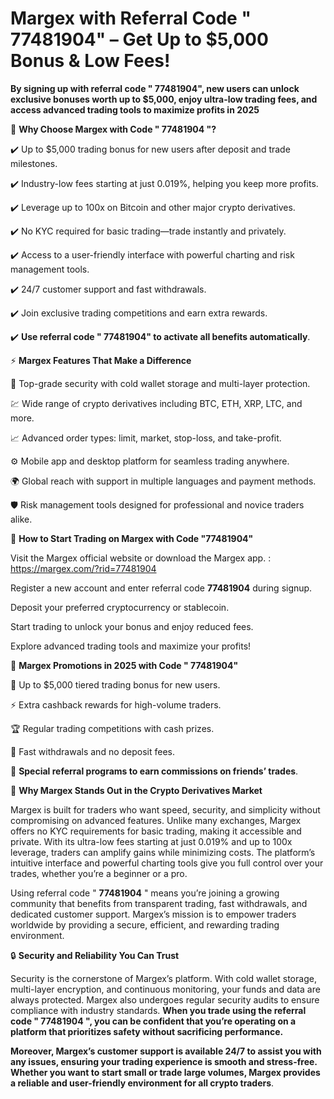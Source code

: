 # Margex with Referral Code " 77481904" – Get Up to $5,000 Bonus & Low Fees!

**By signing up with referral code " 77481904", new users can unlock exclusive bonuses worth up to $5,000, enjoy ultra-low trading fees, and access advanced trading tools to maximize profits in 2025**

🎯 **Why Choose Margex with Code " 77481904 "?**

✔️ Up to $5,000 trading bonus for new users after deposit and trade milestones.

✔️ Industry-low fees starting at just 0.019%, helping you keep more profits.

✔️ Leverage up to 100x on Bitcoin and other major crypto derivatives.

✔️ No KYC required for basic trading—trade instantly and privately.

✔️ Access to a user-friendly interface with powerful charting and risk management tools.

✔️ 24/7 customer support and fast withdrawals.

✔️ Join exclusive trading competitions and earn extra rewards.

✔️ **Use referral code " 77481904" to activate all benefits automatically**.

⚡ **Margex Features That Make a Difference**

🔐 Top-grade security with cold wallet storage and multi-layer protection.

💹 Wide range of crypto derivatives including BTC, ETH, XRP, LTC, and more.

📈 Advanced order types: limit, market, stop-loss, and take-profit.

⚙️ Mobile app and desktop platform for seamless trading anywhere.

🌍 Global reach with support in multiple languages and payment methods.

🛡️ Risk management tools designed for professional and novice traders alike.

📝 **How to Start Trading on Margex with Code "77481904"**

Visit the Margex official website or download the Margex app. : https://margex.com/?rid=77481904

Register a new account and enter referral code **77481904** during signup.

Deposit your preferred cryptocurrency or stablecoin.

Start trading to unlock your bonus and enjoy reduced fees.

Explore advanced trading tools and maximize your profits!

🎉 **Margex Promotions in 2025 with Code " 77481904"**

🎁 Up to $5,000 tiered trading bonus for new users.

⚡ Extra cashback rewards for high-volume traders.

🏆 Regular trading competitions with cash prizes.

🚀 Fast withdrawals and no deposit fees.

🎯 **Special referral programs to earn commissions on friends’ trades**.

🚀 **Why Margex Stands Out in the Crypto Derivatives Market**

Margex is built for traders who want speed, security, and simplicity without compromising on advanced features. Unlike many exchanges, Margex offers no KYC requirements for basic trading, making it accessible and private. With its ultra-low fees starting at just 0.019% and up to 100x leverage, traders can amplify gains while minimizing costs. The platform’s intuitive interface and powerful charting tools give you full control over your trades, whether you’re a beginner or a pro.

Using referral code " **77481904** " means you’re joining a growing community that benefits from transparent trading, fast withdrawals, and dedicated customer support. Margex’s mission is to empower traders worldwide by providing a secure, efficient, and rewarding trading environment.

🔒 **Security and Reliability You Can Trust**

Security is the cornerstone of Margex’s platform. With cold wallet storage, multi-layer encryption, and continuous monitoring, your funds and data are always protected. Margex also undergoes regular security audits to ensure compliance with industry standards. **When you trade using the referral code " 77481904 ", you can be confident that you’re operating on a platform that prioritizes safety without sacrificing performance.**

**Moreover, Margex’s customer support is available 24/7 to assist you with any issues, ensuring your trading experience is smooth and stress-free. Whether you want to start small or trade large volumes, Margex provides a reliable and user-friendly environment for all crypto traders**.



